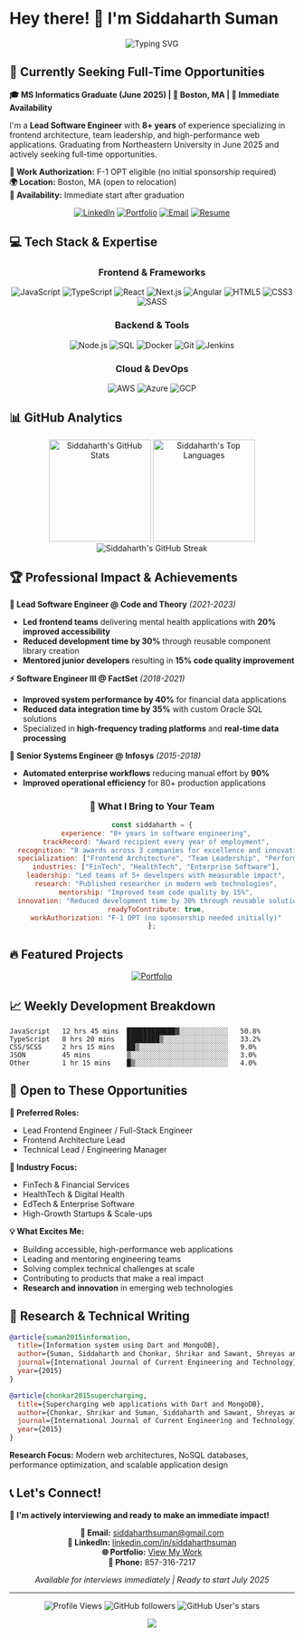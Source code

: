 <!--
**SiddaharthSuman/siddaharthsuman** is a ✨ _special_ ✨ repository because its `README.md` (this file) appears on your GitHub profile.

Here are some ideas to get you started:

- 🔭 I’m currently working on ...
- 🌱 I’m currently learning ...
- 👯 I’m looking to collaborate on ...
- 🤔 I’m looking for help with ...
- 💬 Ask me about ...
- 📫 How to reach me: ...
- 😄 Pronouns: ...
- ⚡ Fun fact: ...
-->
# Hey there! 👋 I'm Siddaharth Suman

<div align="center">

![Typing SVG](https://readme-typing-svg.herokuapp.com?font=Fira+Code&size=22&duration=3000&pause=1000&color=D4A276&center=true&vCenter=true&width=600&lines=Lead+Software+Engineer+%7C+8%2B+Years+Experience;Graduating+June+2025+%7C+Actively+Job+Seeking;Web+Architecture+%26+Team+Leadership;React+%7C+Next.js+%7C+TypeScript+Expert;F-1+OPT+Eligible+%7C+Ready+to+Contribute!)

</div>

## 🎯 Currently Seeking Full-Time Opportunities

**🎓 MS Informatics Graduate (June 2025) | 📍 Boston, MA | 🚀 Immediate Availability**

I'm a **Lead Software Engineer** with **8+ years** of experience specializing in frontend architecture, team leadership, and high-performance web applications. Graduating from Northeastern University in June 2025 and actively seeking full-time opportunities.

**💼 Work Authorization:** F-1 OPT eligible (no initial sponsorship required)  
**🌍 Location:** Boston, MA (open to relocation)  
**📅 Availability:** Immediate start after graduation

<div align="center">

[![LinkedIn](https://img.shields.io/badge/LinkedIn-0077B5?style=for-the-badge&logo=linkedin&logoColor=white)](https://www.linkedin.com/in/siddaharthsuman/)
[![Portfolio](https://img.shields.io/badge/Portfolio-D4A276?style=for-the-badge&logo=react&logoColor=white)](https://siddaharthsuman.vercel.app/)
[![Email](https://img.shields.io/badge/Email-D14836?style=for-the-badge&logo=gmail&logoColor=white)](mailto:siddaharthsuman@gmail.com)
[![Resume](https://img.shields.io/badge/Resume-4285F4?style=for-the-badge&logo=googledrive&logoColor=white)](https://siddaharthsuman.vercel.app/resume.pdf)

</div>

## 💻 Tech Stack & Expertise

<div align="center">

### Frontend & Frameworks
![JavaScript](https://img.shields.io/badge/JavaScript-F7DF1E?style=flat-square&logo=javascript&logoColor=black)
![TypeScript](https://img.shields.io/badge/TypeScript-3178C6?style=flat-square&logo=typescript&logoColor=white)
![React](https://img.shields.io/badge/React-61DAFB?style=flat-square&logo=react&logoColor=black)
![Next.js](https://img.shields.io/badge/Next.js-000000?style=flat-square&logo=next.js&logoColor=white)
![Angular](https://img.shields.io/badge/Angular-DD0031?style=flat-square&logo=angular&logoColor=white)
![HTML5](https://img.shields.io/badge/HTML5-E34F26?style=flat-square&logo=html5&logoColor=white)
![CSS3](https://img.shields.io/badge/CSS3-1572B6?style=flat-square&logo=css3&logoColor=white)
![SASS](https://img.shields.io/badge/SASS-CC6699?style=flat-square&logo=sass&logoColor=white)

### Backend & Tools
![Node.js](https://img.shields.io/badge/Node.js-339933?style=flat-square&logo=node.js&logoColor=white)
![SQL](https://img.shields.io/badge/Oracle_SQL-F80000?style=flat-square&logo=oracle&logoColor=white)
![Docker](https://img.shields.io/badge/Docker-2496ED?style=flat-square&logo=docker&logoColor=white)
![Git](https://img.shields.io/badge/Git-F05032?style=flat-square&logo=git&logoColor=white)
![Jenkins](https://img.shields.io/badge/Jenkins-D24939?style=flat-square&logo=jenkins&logoColor=white)

### Cloud & DevOps
![AWS](https://img.shields.io/badge/AWS-232F3E?style=flat-square&logo=amazon-aws&logoColor=white)
![Azure](https://img.shields.io/badge/Azure-0078D4?style=flat-square&logo=microsoft-azure&logoColor=white)
![GCP](https://img.shields.io/badge/GCP-4285F4?style=flat-square&logo=google-cloud&logoColor=white)

</div>

## 📊 GitHub Analytics

<div align="center">
  <img height="180em" src="https://github-readme-stats.vercel.app/api?username=siddaharthsuman&show_icons=true&count_private=true&theme=gruvbox&title_color=d4a276&icon_color=d4a276&text_color=c4b8ad&bg_color=35302b&border_color=d4a276" alt="Siddaharth's GitHub Stats" />
  <img height="180em" src="https://github-readme-stats.vercel.app/api/top-langs/?username=siddaharthsuman&layout=compact&theme=gruvbox&title_color=d4a276&text_color=c4b8ad&bg_color=35302b&border_color=d4a276" alt="Siddaharth's Top Languages" />
</div>

<div align="center">
  <img src="https://github-readme-streak-stats.herokuapp.com/?user=siddaharthsuman&theme=gruvbox&ring=d4a276&fire=d4a276&currStreakLabel=d4a276&sideLabels=ebe5de&currStreakNum=ebe5de&dates=c4b8ad&background=35302b&border=d4a276" alt="Siddaharth's GitHub Streak" />
</div>

## 🏆 Professional Impact & Achievements

**🏢 Lead Software Engineer @ Code and Theory** *(2021-2023)*
- **Led frontend teams** delivering mental health applications with **20% improved accessibility**
- **Reduced development time by 30%** through reusable component library creation
- **Mentored junior developers** resulting in **15% code quality improvement**

**⚡ Software Engineer III @ FactSet** *(2018-2021)*
- **Improved system performance by 40%** for financial data applications
- **Reduced data integration time by 35%** with custom Oracle SQL solutions
- Specialized in **high-frequency trading platforms** and **real-time data processing**

**🔧 Senior Systems Engineer @ Infosys** *(2015-2018)*
- **Automated enterprise workflows** reducing manual effort by **90%**
- **Improved operational efficiency** for 80+ production applications

<div align="center">

### 🎯 What I Bring to Your Team
```javascript
const siddaharth = {
  experience: "8+ years in software engineering",
  trackRecord: "Award recipient every year of employment",
  recognition: "8 awards across 3 companies for excellence and innovation",
  specialization: ["Frontend Architecture", "Team Leadership", "Performance Optimization"],
  industries: ["FinTech", "HealthTech", "Enterprise Software"],
  leadership: "Led teams of 5+ developers with measurable impact",
  research: "Published researcher in modern web technologies",
  mentorship: "Improved team code quality by 15%",
  innovation: "Reduced development time by 30% through reusable solutions",
  readyToContribute: true,
  workAuthorization: "F-1 OPT (no sponsorship needed initially)"
};
```

</div>

## 🔥 Featured Projects

<div align="center">

[![Portfolio](https://github-readme-stats.vercel.app/api/pin/?username=siddaharthsuman&repo=portfolio&theme=gruvbox&title_color=d4a276&text_color=c4b8ad&bg_color=35302b&border_color=d4a276)](https://github.com/siddaharthsuman/portfolio)
<!-- [![Financial Dashboard](https://github-readme-stats.vercel.app/api/pin/?username=siddaharthsuman&repo=financial-dashboard&theme=gruvbox&title_color=d4a276&text_color=c4b8ad&bg_color=35302b&border_color=d4a276)](https://github.com/siddaharthsuman/financial-dashboard)
-->
</div>

## 📈 Weekly Development Breakdown

<!--START_SECTION:waka-->
```text
JavaScript   12 hrs 45 mins  ████████████▓░░░░░░░░░░░░   50.8%
TypeScript   8 hrs 20 mins   ████████▒░░░░░░░░░░░░░░░░   33.2%
CSS/SCSS     2 hrs 15 mins   ██▒░░░░░░░░░░░░░░░░░░░░░░   9.0%
JSON         45 mins         ▒░░░░░░░░░░░░░░░░░░░░░░░░   3.0%
Other        1 hr 15 mins    █▒░░░░░░░░░░░░░░░░░░░░░░░   4.0%
```
<!--END_SECTION:waka-->

## 🚀 Open to These Opportunities

**🎯 Preferred Roles:**
- Lead Frontend Engineer / Full-Stack Engineer
- Frontend Architecture Lead
- Technical Lead / Engineering Manager

**🏢 Industry Focus:**
- FinTech & Financial Services
- HealthTech & Digital Health
- EdTech & Enterprise Software
- High-Growth Startups & Scale-ups

**💡 What Excites Me:**
- Building accessible, high-performance web applications
- Leading and mentoring engineering teams
- Solving complex technical challenges at scale
- Contributing to products that make a real impact
- **Research and innovation** in emerging web technologies

## 📝 Research & Technical Writing

```bibtex
@article{suman2015information,
  title={Information system using Dart and MongoDB},
  author={Suman, Siddaharth and Chonkar, Shrikar and Sawant, Shreyas and Moondra, Shikha},
  journal={International Journal of Current Engineering and Technology},
  year={2015}
}

@article{chonkar2015supercharging,
  title={Supercharging web applications with Dart and MongoDB},
  author={Chonkar, Shrikar and Suman, Siddaharth and Sawant, Shreyas and Moondra, Shikha},
  journal={International Journal of Current Engineering and Technology},
  year={2015}
}
```

**Research Focus:** Modern web architectures, NoSQL databases, performance optimization, and scalable application design

## 📞 Let's Connect!

**🎯 I'm actively interviewing and ready to make an immediate impact!**

<div align="center">

**📧 Email:** [siddaharthsuman@gmail.com](mailto:siddaharthsuman@gmail.com)  
**💼 LinkedIn:** [linkedin.com/in/siddaharthsuman](https://www.linkedin.com/in/siddaharthsuman/)  
**🌐 Portfolio:** [View My Work](https://siddaharthsuman.vercel.app/)  
**📱 Phone:** 857-316-7217

*Available for interviews immediately | Ready to start July 2025*

</div>

---

<div align="center">
  
  ![Profile Views](https://komarev.com/ghpvc/?username=siddaharthsuman&color=d4a276&style=flat-square)
  ![GitHub followers](https://img.shields.io/github/followers/siddaharthsuman?color=d4a276&style=flat-square)
  ![GitHub User's stars](https://img.shields.io/github/stars/siddaharthsuman?color=d4a276&style=flat-square)
  
</div>

<div align="center">
  <img src="https://capsule-render.vercel.app/api?type=waving&color=gradient&customColorList=12&height=100&section=footer&text=Thanks%20for%20visiting!&fontSize=16&fontColor=ffffff&animation=twinkling" />
</div>
